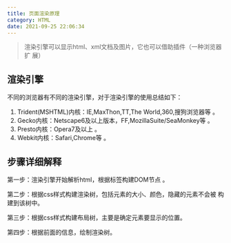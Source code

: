 ```yaml
---
title: 页面渲染原理
category: HTML
date: 2021-09-25 22:06:34
---
```


> 渲染引擎可以显示html、xml文档及图片，它也可以借助插件（一种浏览器扩 展）

## 渲染引擎

不同的浏览器有不同的渲染引擎，对于渲染引擎的使用总结如下：

1. Trident(MSHTML)内核：IE,MaxThon,TT,The World,360,搜狗浏览器等 。
2. Gecko内核：Netscape6及以上版本，FF,MozillaSuite/SeaMonkey等 。
3. Presto内核：Opera7及以上 。
4. Webkit内核：Safari,Chrome等 。

## 步骤详细解释

第一步：渲染引擎开始解析html，根据标签构建DOM节点 。

第二步：根据css样式构建渲染树，包括元素的大小、颜色，隐藏的元素不会被 构建到该树中。 

第三步：根据css样式构建布局树，主要是确定元素要显示的位置。 

第四步：根据前面的信息，绘制渲染树。


